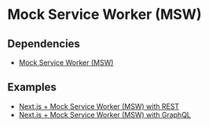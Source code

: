 # Mock Service Worker (MSW)

## Dependencies

- [Mock Service Worker (MSW)](/msw/README.md#library)

## Examples

- [Next.js + Mock Service Worker (MSW) with REST](https://github.com/brunowego/experiments/tree/main/frameworks/nodejs/nextjs/with-msw-rest)
- [Next.js + Mock Service Worker (MSW) with GraphQL](https://github.com/brunowego/experiments/tree/main/frameworks/nodejs/nextjs/with-msw-graphql)
